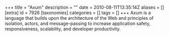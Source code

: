 +++
title = "Axum"
description = ""
date = 2010-08-11T13:35:14Z
aliases = []
[extra]
id = 7926
[taxonomies]
categories = []
tags = []
+++
Axum is a language that builds upon the architecture of the Web and principles of isolation, actors, and message-passing to increase application safety, responsiveness, scalability, and developer productivity.
